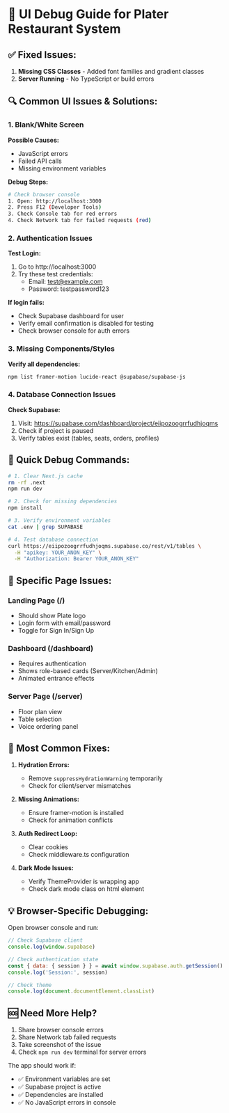 # 🔧 UI Debug Guide for Plater Restaurant System

## ✅ Fixed Issues:
1. **Missing CSS Classes** - Added font families and gradient classes
2. **Server Running** - No TypeScript or build errors

## 🔍 Common UI Issues & Solutions:

### 1. Blank/White Screen
**Possible Causes:**
- JavaScript errors
- Failed API calls
- Missing environment variables

**Debug Steps:**
```bash
# Check browser console
1. Open: http://localhost:3000
2. Press F12 (Developer Tools)
3. Check Console tab for red errors
4. Check Network tab for failed requests (red)
```

### 2. Authentication Issues
**Test Login:**
1. Go to http://localhost:3000
2. Try these test credentials:
   - Email: test@example.com
   - Password: testpassword123

**If login fails:**
- Check Supabase dashboard for user
- Verify email confirmation is disabled for testing
- Check browser console for auth errors

### 3. Missing Components/Styles
**Verify all dependencies:**
```bash
npm list framer-motion lucide-react @supabase/supabase-js
```

### 4. Database Connection Issues
**Check Supabase:**
1. Visit: https://supabase.com/dashboard/project/eiipozoogrrfudhjoqms
2. Check if project is paused
3. Verify tables exist (tables, seats, orders, profiles)

## 🚀 Quick Debug Commands:

```bash
# 1. Clear Next.js cache
rm -rf .next
npm run dev

# 2. Check for missing dependencies
npm install

# 3. Verify environment variables
cat .env | grep SUPABASE

# 4. Test database connection
curl https://eiipozoogrrfudhjoqms.supabase.co/rest/v1/tables \
  -H "apikey: YOUR_ANON_KEY" \
  -H "Authorization: Bearer YOUR_ANON_KEY"
```

## 📱 Specific Page Issues:

### Landing Page (/)
- Should show Plate logo
- Login form with email/password
- Toggle for Sign In/Sign Up

### Dashboard (/dashboard)
- Requires authentication
- Shows role-based cards (Server/Kitchen/Admin)
- Animated entrance effects

### Server Page (/server)
- Floor plan view
- Table selection
- Voice ordering panel

## 🎯 Most Common Fixes:

1. **Hydration Errors:**
   - Remove `suppressHydrationWarning` temporarily
   - Check for client/server mismatches

2. **Missing Animations:**
   - Ensure framer-motion is installed
   - Check for animation conflicts

3. **Auth Redirect Loop:**
   - Clear cookies
   - Check middleware.ts configuration

4. **Dark Mode Issues:**
   - Verify ThemeProvider is wrapping app
   - Check dark mode class on html element

## 💡 Browser-Specific Debugging:

Open browser console and run:
```javascript
// Check Supabase client
console.log(window.supabase)

// Check authentication state
const { data: { session } } = await window.supabase.auth.getSession()
console.log('Session:', session)

// Check theme
console.log(document.documentElement.classList)
```

## 🆘 Need More Help?

1. Share browser console errors
2. Share Network tab failed requests
3. Take screenshot of the issue
4. Check `npm run dev` terminal for server errors

The app should work if:
- ✅ Environment variables are set
- ✅ Supabase project is active
- ✅ Dependencies are installed
- ✅ No JavaScript errors in console